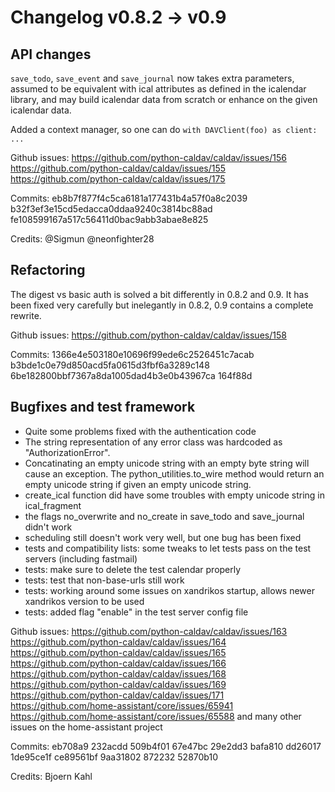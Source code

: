 # Changelog v0.8.2 -> v0.9

## API changes

`save_todo`, `save_event` and `save_journal` now takes extra parameters, assumed to be equivalent with ical attributes as defined in the icalendar library, and may build icalendar data from scratch or enhance on the given icalendar data.

Added a context manager, so one can do `with DAVClient(foo) as client: ...`

Github issues: https://github.com/python-caldav/caldav/issues/156 https://github.com/python-caldav/caldav/issues/155 https://github.com/python-caldav/caldav/issues/175

Commits: eb8b7f877f4c5ca6181a177431b4a57f0a8c2039 b32f3ef3e15cd5edacca0ddaa9240c3814bc88ad fe108599167a517c56411d0bac9abb3abae8e825

Credits: @Sigmun @neonfighter28

## Refactoring

The digest vs basic auth is solved a bit differently in 0.8.2 and 0.9.  It has been fixed very carefully but inelegantly in 0.8.2, 0.9 contains a complete rewrite.

Github issues: https://github.com/python-caldav/caldav/issues/158

Commits: 1366e4e503180e10696f99ede6c2526451c7acab b3bde1c0e79d850acd5fa0615d3fbf6a3289c148 6be182800bbf7367a8da1005dad4b3e0b43967ca 164f88d

## Bugfixes and test framework

* Quite some problems fixed with the authentication code
* The string representation of any error class was hardcoded as "AuthorizationError".
* Concatinating an empty unicode string with an empty byte string will cause an exception.  The python_utilities.to_wire method would return an empty unicode string if given an empty unicode string.
* create_ical function did have some troubles with empty unicode string in ical_fragment
* the flags no_overwrite and no_create in save_todo and save_journal didn't work
* scheduling still doesn't work very well, but one bug has been fixed
* tests and compatibility lists: some tweaks to let tests pass on the test servers (including fastmail)
* tests: make sure to delete the test calendar properly
* tests: test that non-base-urls still work
* tests: working around some issues on xandrikos startup, allows newer xandrikos version to be used
* tests: added flag "enable" in the test server config file

Github issues: https://github.com/python-caldav/caldav/issues/163 https://github.com/python-caldav/caldav/issues/164 https://github.com/python-caldav/caldav/issues/165 https://github.com/python-caldav/caldav/issues/166 https://github.com/python-caldav/caldav/issues/168 https://github.com/python-caldav/caldav/issues/169 https://github.com/python-caldav/caldav/issues/171 https://github.com/home-assistant/core/issues/65941 https://github.com/home-assistant/core/issues/65588 and many other issues on the home-assistant project

Commits: eb708a9 232acdd 509b4f01 67e47bc 29e2dd3 bafa810 dd26017 1de95ce1f ce89561bf 9aa31802 872232 52870b10

Credits: Bjoern Kahl
